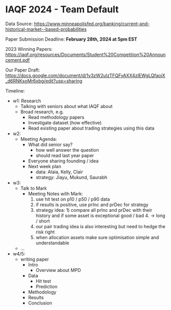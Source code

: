 # IAQF 2024 - Team Default

Data Source:
https://www.minneapolisfed.org/banking/current-and-historical-market--based-probabilities

Paper Submission Deadline:
**February 28th, 2024 at 5pm EST**


2023 Winning Papers:
https://iaqf.org/resources/Documents/Student%20Competition%20Announcement.pdf

Our Paper Draft:
https://docs.google.com/document/d/1v3zW2uIzTFQFvAXX4zIEWgLQfaoiX_d6RNKsoMr6xbg/edit?usp=sharing


Timeline:
- w1: Research 
  - Talking with seniors about what IAQF about
  - Broad research, e.g.
    - Read methodology papers 
    - Investigate dataset (how effective)
    - Read existing paper about trading strategies using this data
- w2: 
  - Meeting Agenda:
    - What did senior say?
      - how well answer the question
      - should read last year paper
    - Everyone sharing founding / idea
    - Next week plan
      - data: Alaia, Kelly, Clair
      - strategy: Jiayu, Mukund, Saurabh
- w3: 
  - Talk to Mark
    - Meeting Notes with Mark:
      1. use hit test on p10 / p50 / p90 data
      2. if results is positive, use prInc and prDec for strategy
      3. strategy idea: 1) compare all prInc and prDec with their history and if some asset is exceptional good / bad 
         4. -> long / short
      4. our pair trading idea is also interesting but need to hedge the risk right
      5. when allocation assets make sure optimisation simple and understandable
  - ...
- w4/5: 
  - writing paper
    - Intro
      - Overview about MPD
    - Data
      - Hit test
      - Prediction
    - Methodology
    - Results
    - Conclusion

